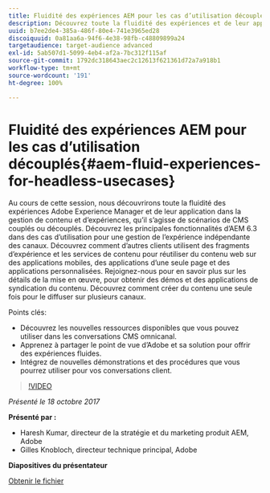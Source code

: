 ```yaml
---
title: Fluidité des expériences AEM pour les cas d’utilisation découplés
description: Découvrez toute la fluidité des expériences et de leur application dans la gestion de contenu et d’expériences, qu’il s’agisse de scénarios de CMS couplés ou découplés. Découvrez les principales fonctionnalités d’AEM 6.3, qui offrent des cas d’utilisation pour une gestion de l’expérience indépendante des canaux, et bien plus encore.
uuid: b7ee2de4-385a-486f-80e4-741e3965ed28
discoiquuid: 0a81aa6a-94f6-4e38-98fb-c48809899a24
targetaudience: target-audience advanced
exl-id: 5ab507d1-5099-4eb4-af2a-7bc312f115af
source-git-commit: 1792dc318643aec2c12613f621361d72a7a918b1
workflow-type: tm+mt
source-wordcount: '191'
ht-degree: 100%

---
```


# Fluidité des expériences AEM pour les cas d’utilisation découplés{#aem-fluid-experiences-for-headless-usecases}

Au cours de cette session, nous découvrirons toute la fluidité des expériences Adobe Experience Manager et de leur application dans la gestion de contenu et d’expériences, qu’il s’agisse de scénarios de CMS couplés ou découplés. Découvrez les principales fonctionnalités d’AEM 6.3 dans des cas d’utilisation pour une gestion de l’expérience indépendante des canaux. Découvrez comment d’autres clients utilisent des fragments d’expérience et les services de contenu pour réutiliser du contenu web sur des applications mobiles, des applications d’une seule page et des applications personnalisées. Rejoignez-nous pour en savoir plus sur les détails de la mise en œuvre, pour obtenir des démos et des applications de syndication du contenu. Découvrez comment créer du contenu une seule fois pour le diffuser sur plusieurs canaux.

Points clés:

* Découvrez les nouvelles ressources disponibles que vous pouvez utiliser dans les conversations CMS omnicanal.
* Apprenez à partager le point de vue d’Adobe et sa solution pour offrir des expériences fluides.
* Intégrez de nouvelles démonstrations et des procédures que vous pourrez utiliser pour vos conversations client.

>[!VIDEO](https://video.tv.adobe.com/v/20495/?quality=9)

*Présenté le 18 octobre 2017*

**Présenté par :**

* Haresh Kumar, directeur de la stratégie et du marketing produit AEM, Adobe
* Gilles Knobloch, directeur technique principal, Adobe

**Diapositives du présentateur**

[Obtenir le fichier](assets/gems-fluid-experiencesoct1617.pdf)
<!--
[Get back to the Overview](https://helpx.adobe.com/experience-manager/kt/eseminars/gems/aem-index.html)
-->
